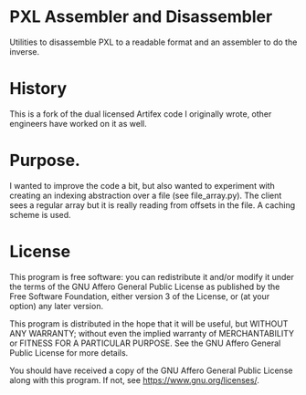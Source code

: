 # PXL Assembler and Disassembler
Utilities to disassemble PXL to a readable format and an assembler to do the inverse.

# History
This is a fork of the dual licensed Artifex code I originally wrote, other engineers have worked on it as well.

# Purpose.
I wanted to improve the code a bit, but also wanted to experiment with creating an indexing abstraction over a file (see file_array.py).  The client sees a regular array but it is really reading from offsets in the file.  A caching scheme is used.

# License
This program is free software: you can redistribute it and/or modify
it under the terms of the GNU Affero General Public License as published by
the Free Software Foundation, either version 3 of the License, or
(at your option) any later version.

This program is distributed in the hope that it will be useful,
but WITHOUT ANY WARRANTY; without even the implied warranty of
MERCHANTABILITY or FITNESS FOR A PARTICULAR PURPOSE.  See the
GNU Affero General Public License for more details.

You should have received a copy of the GNU Affero General Public License
along with this program.  If not, see <https://www.gnu.org/licenses/>.
